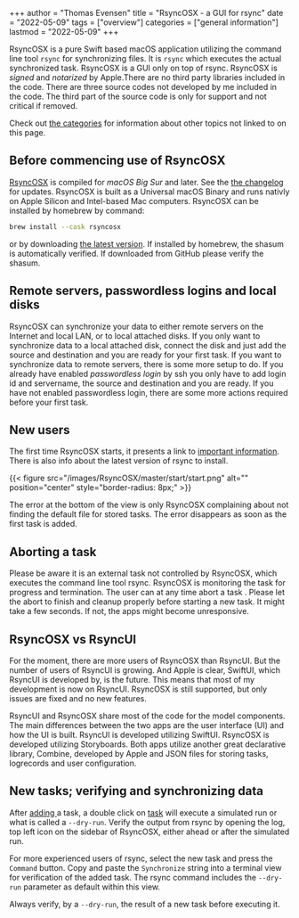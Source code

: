 +++
author = "Thomas Evensen"
title = "RsyncOSX - a GUI for rsync"
date = "2022-05-09"
tags = ["overview"]
categories = ["general information"]
lastmod = "2022-05-09"
+++

RsyncOSX is a pure Swift based macOS application utilizing the command line tool `rsync` for synchronizing files. It is `rsync`  which executes the actual synchronized task. RsyncOSX is a GUI only on top of rsync. RsyncOSX is *signed* and *notarized* by Apple.There are no third party libraries included in the code. There are three source codes not developed by me included in the code. The third part of the source code is only for support and not critical if removed.

Check out  [the categories](/categories)  for information about other topics not linked to on this page.

## Before commencing use of RsyncOSX

[RsyncOSX](https://github.com/rsyncOSX/RsyncOSX/releases)  is compiled for *macOS Big Sur* and later. See the [the changelog](/post/changelog/) for updates. RsyncOSX is built as a Universal macOS Binary and runs nativly on Apple Silicon and Intel-based Mac computers. RsyncOSX can be installed by homebrew by command:

```bash
brew install --cask rsyncosx
```

or by downloading  [the latest version](https://github.com/rsyncOSX/RsyncOSX/releases). If installed by homebrew, the shasum is automatically verified. If downloaded from GitHub please verify the shasum.

## Remote servers, passwordless logins and local disks

RsyncOSX can synchronize your data to either remote servers on the Internet and local LAN, or to local attached disks. If you only want to synchronize data to a local attached disk, connect the disk and just add the source and destination and you are ready for your first task. If you want to synchronize data to remote servers, there is some more setup to do. If you already have enabled *passwordless login* by ssh you only have to add login id and servername, the source and destination and you are ready. If you have not enabled passwordless login, there are some more actions required before your first task.

## New users

The first time RsyncOSX starts, it presents a link to  [important information](/post/important/). There is also info about the latest version of rsync to install.

{{< figure src="/images/RsyncOSX/master/start/start.png" alt="" position="center" style="border-radius: 8px;" >}}

The error at the bottom of the view is only RsyncOSX complaining about not finding the default file for stored tasks. The error disappears as soon as the first task is added.

## Aborting a task

Please be aware it is an external task not controlled by RsyncOSX, which executes the command line tool rsync. RsyncOSX is monitoring the task for progress and termination. The user can at any time abort a task . Please let the abort to finish and cleanup properly before starting a new task. It might take a few seconds. If not, the apps might become unresponsive.

## RsyncOSX vs RsyncUI

For the moment, there are more users of RsyncOSX than RsyncUI. But the number of users of RsyncUI is growing. And Apple is clear, SwiftUI, which RsyncUI is developed by, is the future. This means that most of my development is now on RsyncUI. RsyncOSX is still supported, but only issues are fixed and no new features.

RsyncUI and RsyncOSX share most of the code for the model components. The main differences between the two apps are the user interface (UI) and how the UI is built. RsyncUI is developed utilizing SwiftUI. RsyncOSX is developed utilizing Storyboards. Both apps utilize another great declarative library, Combine, developed by Apple and JSON files for storing tasks, logrecords and user configuration.

## New tasks; verifying and synchronizing data

After  [adding ](/post/addconfigurations/) a task, a double click on [task](/post/singletask/) will execute a simulated run or what is called a `--dry-run`. Verify the output from rsync by opening the log, top left icon on the sidebar of RsyncOSX, either ahead or after the simulated run.

For more experienced users of rsync, select the new task and press the `Command` button. Copy and paste the `Synchronize` string into a terminal view for verification of the added task. The rsync command includes the `--dry-run` parameter as default within this view.

Always verify, by a `--dry-run`, the result of a new task before executing it.
